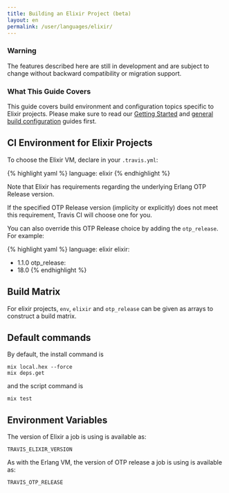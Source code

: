 ```yaml
---
title: Building an Elixir Project (beta)
layout: en
permalink: /user/languages/elixir/
---
```


### Warning

The features described here are still in development and are subject to change without backward compatibility or migration support.

### What This Guide Covers

This guide covers build environment and configuration topics specific to Elixir projects. Please make sure to read our [Getting Started](/user/getting-started/) and [general build configuration](/user/customizing-the-build/) guides first.

## CI Environment for Elixir Projects

To choose the Elixir VM, declare in your `.travis.yml`:

{% highlight yaml %}
language: elixir
{% endhighlight %}

Note that Elixir has requirements regarding the underlying
Erlang OTP Release version.

If the specified OTP Release version (implicity or explicitly)
does not meet this requirement, Travis CI will choose one
for you.

You can also override this OTP Release choice by adding the `otp_release`.
For example:

{% highlight yaml %}
language: elixir
elixir:
  - 1.1.0
otp_release:
  - 18.0
{% endhighlight %}

## Build Matrix

For elixir projects, `env`, `elixir` and `otp_release` can be given as arrays
to construct a build matrix.

## Default commands

By default, the install command is

```shell
mix local.hex --force
mix deps.get
```

and the script command is

```shell
mix test
```

## Environment Variables

The version of Elixir a job is using is available as:

    TRAVIS_ELIXIR_VERSION

As with the Erlang VM, the version of OTP release a job is using is available as:

    TRAVIS_OTP_RELEASE
